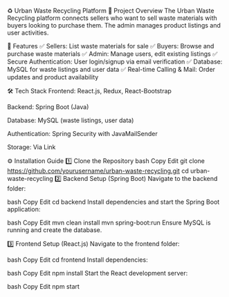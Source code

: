♻️ Urban Waste Recycling Platform
📌 Project Overview
The Urban Waste Recycling platform connects sellers who want to sell waste materials with buyers looking to purchase them. The admin manages product listings and user activities.

🚀 Features
✅ Sellers: List waste materials for sale
✅ Buyers: Browse and purchase waste materials
✅ Admin: Manage users, edit existing listings
✅ Secure Authentication: User login/signup via email verification
✅ Database: MySQL for waste listings and user data
✅ Real-time Calling & Mail: Order updates and product availability

🛠️ Tech Stack
Frontend: React.js, Redux, React-Bootstrap

Backend: Spring Boot (Java)

Database: MySQL (waste listings, user data)

Authentication: Spring Security with JavaMailSender

Storage: Via Link

⚙️ Installation Guide
1️⃣ Clone the Repository
bash
Copy
Edit
git clone https://github.com/yourusername/urban-waste-recycling.git
cd urban-waste-recycling
2️⃣ Backend Setup (Spring Boot)
Navigate to the backend folder:

bash
Copy
Edit
cd backend
Install dependencies and start the Spring Boot application:

bash
Copy
Edit
mvn clean install
mvn spring-boot:run
Ensure MySQL is running and create the database.

3️⃣ Frontend Setup (React.js)
Navigate to the frontend folder:

bash
Copy
Edit
cd frontend
Install dependencies:

bash
Copy
Edit
npm install
Start the React development server:

bash
Copy
Edit
npm start
